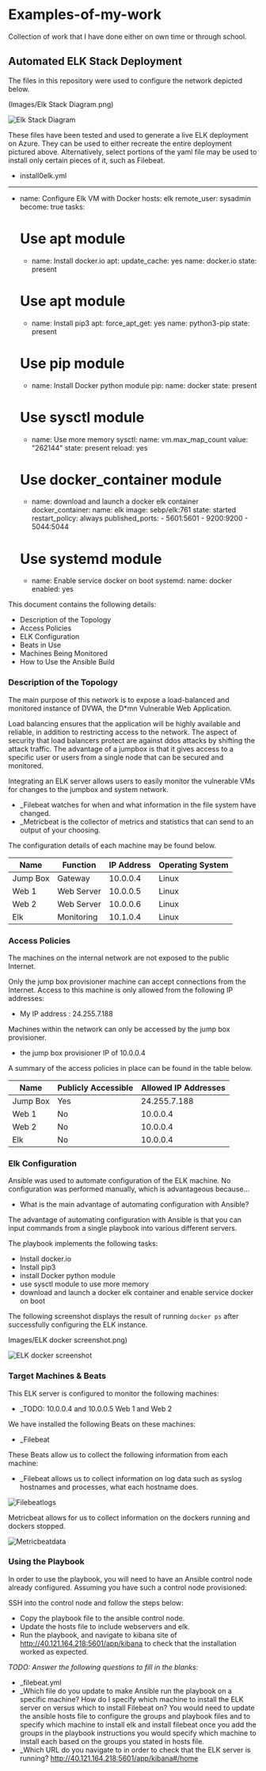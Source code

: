 # Examples-of-my-work
Collection of work that I have done either on own time or through school.
## Automated ELK Stack Deployment

The files in this repository were used to configure the network depicted below.

(Images/Elk Stack Diagram.png)

![Elk Stack Diagram](https://user-images.githubusercontent.com/80176135/111418409-e9c9b100-86a4-11eb-9a42-792583f7fcb4.PNG)



These files have been tested and used to generate a live ELK deployment on Azure. They can be used to either recreate the entire deployment pictured above. Alternatively, select portions of the yaml file may be used to install only certain pieces of it, such as Filebeat.

- install0elk.yml

---
  - name: Configure Elk VM with Docker
    hosts: elk
    remote_user: sysadmin
    become: true
    tasks:
    # Use apt module
      - name: Install docker.io
        apt:
          update_cache: yes
          name: docker.io
          state: present

      # Use apt module
      - name: Install pip3
        apt:
          force_apt_get: yes
          name: python3-pip
          state: present

      # Use pip module
      - name: Install Docker python module
        pip:
          name: docker
          state: present

      # Use sysctl module
      - name: Use more memory
        sysctl:
          name: vm.max_map_count
          value: "262144"
          state: present
          reload: yes

      # Use docker_container module
      - name: download and launch a docker elk container
        docker_container:
          name: elk
          image: sebp/elk:761
          state: started
          restart_policy: always
          published_ports:
            - 5601:5601
            - 9200:9200
            - 5044:5044

      # Use systemd module 
      - name: Enable service docker on boot
        systemd:
          name: docker
          enabled: yes         


This document contains the following details:
- Description of the Topology
- Access Policies
- ELK Configuration
- Beats in Use
 - Machines Being Monitored
- How to Use the Ansible Build


### Description of the Topology

The main purpose of this network is to expose a load-balanced and monitored instance of DVWA, the D*mn Vulnerable Web Application.

Load balancing ensures that the application will be highly available and reliable, in addition to restricting access to the network.
The aspect of security that load balancers protect are against ddos attacks by shifting the attack traffic. 
The advantage of a jumpbox is that it gives access to a specific user or users from a single node that
can be secured and monitored.

Integrating an ELK server allows users to easily monitor the vulnerable VMs for changes to the jumpbox and system network.
- _Filebeat  watches for when and what information in the file system have changed. 
- _Metricbeat is the collector of metrics and statistics that can send to an output of your choosing.

The configuration details of each machine may be found below.


| Name     | Function   | IP Address | Operating System |
|----------|------------|------------|------------------|
|Jump Box  | Gateway    | 10.0.0.4   | Linux            |
| Web 1    | Web Server | 10.0.0.5   | Linux            |
| Web 2    | Web Server | 10.0.0.6   | Linux            |
| Elk      | Monitoring | 10.1.0.4   | Linux            |

### Access Policies

The machines on the internal network are not exposed to the public Internet. 

Only the jump box provisioner machine can accept connections from the Internet. Access to this machine is only allowed from the following IP addresses:
- My IP address : 24.255.7.188

Machines within the network can only be accessed by the jump box provisioner.
- the jump box provisioner IP of 10.0.0.4

A summary of the access policies in place can be found in the table below.

| Name     | Publicly Accessible | Allowed IP Addresses |
|----------|---------------------|----------------------|
| Jump Box | Yes                 | 24.255.7.188         |
| Web 1    | No                  | 10.0.0.4             |
| Web 2    | No                  | 10.0.0.4             | 
| Elk      | No                  | 10.0.0.4             |

### Elk Configuration

Ansible was used to automate configuration of the ELK machine. No configuration was performed manually, which is advantageous because...
- What is the main advantage of automating configuration with Ansible?

The advantage of automating configuration with Ansible is that you can input commands from a single playbook into various different servers.

The playbook implements the following tasks:
- Install docker.io
- Install pip3
- install Docker python module
- use sysctl module to use more memory
- download and launch a docker elk container and enable service docker on boot

The following screenshot displays the result of running `docker ps` after successfully configuring the ELK instance.

Images/ELK docker screenshot.png)

![ELK docker screenshot](https://user-images.githubusercontent.com/80176135/111418483-07971600-86a5-11eb-948b-ed427591e5c1.PNG)



### Target Machines & Beats
This ELK server is configured to monitor the following machines:
- _TODO: 10.0.0.4 and  10.0.0.5 Web 1 and Web 2

We have installed the following Beats on these machines:
- _Filebeat

These Beats allow us to collect the following information from each machine:
- _Filebeat allows us to collect information on log data such as syslog hostnames and processes, what each hostname does.

![Filebeatlogs](https://user-images.githubusercontent.com/80176135/111418557-21385d80-86a5-11eb-84b7-5accbb1ed7e3.PNG)

Metricbeat allows for us to collect information on the dockers running and dockers stopped.

![Metricbeatdata](https://user-images.githubusercontent.com/80176135/111418575-2ac1c580-86a5-11eb-92f9-881b0f43b4fd.PNG)


### Using the Playbook
In order to use the playbook, you will need to have an Ansible control node already configured. Assuming you have such a control node provisioned: 

SSH into the control node and follow the steps below:
- Copy the playbook file to the ansible control node.
- Update the hosts file to include webservers and elk.
- Run the playbook, and navigate to kibana site of http://40.121.164.218:5601/app/kibana to check that the installation worked as expected.

_TODO: Answer the following questions to fill in the blanks:_
- _filebeat.yml
- _Which file do you update to make Ansible run the playbook on a specific machine? How do I specify which machine to install the ELK server on versus which to install Filebeat on?
You would need to update the ansible hosts file to configure the groups and playbook files and to specify which machine to install elk and install filebeat once you add the groups in the
playbook instructions you would specify which machine to install each based on the groups you stated in hosts file.
- _Which URL do you navigate to in order to check that the ELK server is running?
http://40.121.164.218:5601/app/kibana#/home
